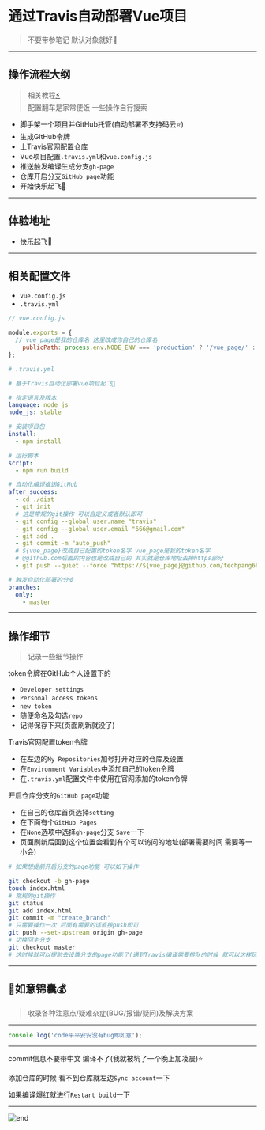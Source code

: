 
# **通过Travis自动部署Vue项目**
>不要带参笔记 默认对象就好🌈  

------
## **操作流程大纲**
>相关教程[⚡](https://blog.csdn.net/qq_31126175/article/details/89353665)  
>配置翻车是家常便饭 一些操作自行搜索  
* 脚手架一个项目并GitHub托管(自动部署不支持码云⭐)
* 生成GitHub令牌
* 上Travis官网配置仓库
* Vue项目配置`.travis.yml`和`vue.config.js`
* 推送触发编译生成分支`gh-page`
* 仓库开启分支`GitHub page`功能
* 开始快乐起飞🚀

------
## **体验地址**
* [快乐起飞🚀](https://techpang.top/vue_page/)

------
## **相关配置文件**
* `vue.config.js`
* `.travis.yml`

```js
// vue.config.js

module.exports = {
  // vue_page是我的仓库名 这里改成你自己的仓库名
	publicPath: process.env.NODE_ENV === 'production' ? '/vue_page/' : '/',
};
```

```yml
# .travis.yml

# 基于Travis自动化部署vue项目起飞🚀

# 指定语言及版本
language: node_js
node_js: stable

# 安装项目包
install:
  - npm install

# 运行脚本
script:
  - npm run build

# 自动化编译推送GitHub
after_success:
  - cd ./dist
  - git init
  # 这是常规的git操作 可以自定义或者默认即可
  - git config --global user.name "travis"
  - git config --global user.email "666@gmail.com"
  - git add .
  - git commit -m "auto_push"
  # ${vue_page}改成自己配置的token名字 vue_page是我的token名字
  # @github.com后面的内容也是改成自己的 其实就是仓库地址去掉https部分
  - git push --quiet --force "https://${vue_page}@github.com/techpang666/vue_page.git" master:gh-page

# 触发自动化部署的分支
branches:
  only:
    - master
```

------
## **操作细节**
>记录一些细节操作  

token令牌在GitHub个人设置下的  
* `Developer settings`
* `Personal access tokens`
* `new token`
* 随便命名及勾选`repo`
* 记得保存下来(页面刷新就没了)

Travis官网配置token令牌  
* 在左边的`My Repositories`加号打开对应的仓库及设置
* 在`Environment Variables`中添加自己的token令牌
* 在`.travis.yml`配置文件中使用在官网添加的token令牌

开启仓库分支的`GitHub page`功能  
* 在自己的仓库首页选择`setting`
* 在下面有个`GitHub Pages`
* 在`None`选项中选择`gh-page`分支 `Save`一下
* 页面刷新后回到这个位置会看到有个可以访问的地址(部署需要时间 需要等一小会)

```bash
# 如果想提前开启分支的page功能 可以如下操作

git checkout -b gh-page
touch index.html
# 常规的git操作
git status
git add index.html
git commit -m "create_branch"
# 只需要操作一次 后面有需要的话直接push即可
git push --set-upstream origin gh-page
# 切换回主分支
git checkout master
# 这时候就可以提前去设置分支的page功能了(遇到Travis编译需要排队的时候 就可以这样玩 特别是晚上的时候)
```

------
## **🍊如意锦囊💰**
>收录各种注意点/疑难杂症(BUG/报错/疑问)及解决方案  

------
```js
console.log('code平平安安没有bug即如意');
```

------
commit信息不要带中文 编译不了(我就被坑了一个晚上加凌晨)⭐  

添加仓库的时候 看不到仓库就左边`Sync account`一下  

如果编译爆红就进行`Restart build`一下  

------
![end](https://gitee.com/techpang/img_emoji_libs/raw/master/img_bed/markdown_images/end.jpg '富婆加我吧不想努力了')